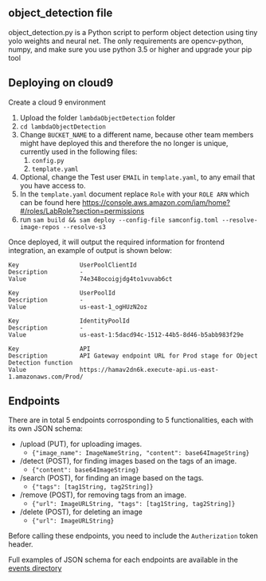 
## object_detection file

object_detection.py  is a Python script to perform object detection using tiny yolo weights and neural net.
The only requirements are opencv-python, numpy, and make sure you use python 3.5 or higher and upgrade your pip tool


## Deploying on cloud9

Create a cloud 9 environment

1. Upload the folder `lambdaObjectDetection` folder
2. `cd lambdaObjectDetection`
3. Change `BUCKET_NAME` to a different name, because other team members might have deployed this and therefore the no longer is unique, currently used in the following files:
   1. `config.py`
   3. `template.yaml`
4. Optional, change the Test user `EMAIL` in `template.yaml`, to any email that you have access to.
5. In the `template.yaml` document replace `Role` with your `ROLE ARN` which can be found here https://console.aws.amazon.com/iam/home?#/roles/LabRole?section=permissions
6. run `sam build && sam deploy --config-file samconfig.toml --resolve-image-repos --resolve-s3`

Once deployed, it will output the required information for frontend integration, an example of output is shown below:

```
Key                 UserPoolClientId
Description         -
Value               74e348ocoigjdg4to1vuvab6ct

Key                 UserPoolId
Description         -
Value               us-east-1_ogHUzN2oz

Key                 IdentityPoolId
Description         -
Value               us-east-1:5dacd94c-1512-44b5-8d46-b5abb983f29e

Key                 API
Description         API Gateway endpoint URL for Prod stage for Object Detection function
Value               https://hamav2dn6k.execute-api.us-east-1.amazonaws.com/Prod/
```

## Endpoints

There are in total 5 endpoints corrosponding to 5 functionalities, each with its own JSON schema:

- /upload (PUT), for uploading images.
  - `{"image_name": ImageNameString, "content": base64ImageString}`
- /detect (POST), for finding images based on the tags of an image.
  - `{"content": base64ImageString}`
- /search (POST), for finding an image based on the tags.
  - `{"tags": [tag1String, tag2String]}`
- /remove (POST), for removing tags from an image.
  - `{"url": ImageURLString, "tags": [tag1String, tag2String]}`
- /delete (POST), for deleting an image
  - `{"url": ImageURLString}`

Before calling these endpoints, you need to include the `Autherization` token header.

Full examples of JSON schema for each endpoints are available in the [events directory](../events/)
